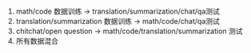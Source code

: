 #

1. math/code 数据训练 -> translation/summarization/chat/qa测试
2. translation/summarization 数据训练 -> math/code/chat/qa测试
2. chitchat/open question -> math/code/translation/summarization 测试
4. 所有数据混合

